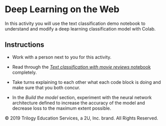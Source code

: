 # Deep Learning on the Web

In this activity you will use the text classification demo notebook to understand and modify a deep learning classification model with Colab.

## Instructions

* Work with a person next to you for this activity.

* Read through the [ _Text classification with movie reviews_ notebook](https://colab.research.google.com/github/tensorflow/docs/blob/r2.0rc/site/en/r2/tutorials/keras/basic_text_classification.ipynb) completely.

* Take turns explaining to each other what each code block is doing and make sure that you both concur.

* In the _Build the model_ section, experiment with the neural network architecture defined to increase the accuracy of the model and decrease loss to the maximum extent possible.

© 2019 Trilogy Education Services, a 2U, Inc. brand. All Rights Reserved.
